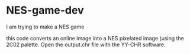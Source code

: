 # NES-game-dev
I am trying to make a NES game

this code converts an online image into a NES pixelated image (using the 2C02 palette.
Open the output.chr file with the YY-CHR software.

